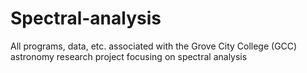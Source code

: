 # Spectral-analysis
All programs, data, etc. associated with the Grove City College (GCC) astronomy research project focusing on spectral analysis
